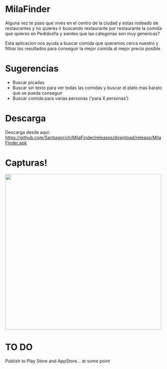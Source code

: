 # MilaFinder
Alguna vez te paso que vives en el centro de la ciudad y estas rodeado de restaurantes y no quieres ir buscando restaurante por restaurante la comida que quieres en PedidosYa y sientes que las categorias son muy genericas?

Esta aplicacion nos ayuda a buscar comida que queramos cerca nuestro y filtrar los resultados para conseguir la mejor comida al mejor precio posible

# Sugerencias
- Buscar picadas
- Buscar sin texto para ver todas las comidas y buscar el plato mas barato que se pueda conseguir
- Buscar comida para varias personas ('para X personas')

# Descarga
 Descarga desde aqui: https://github.com/Santiagorich/MilaFinder/releases/download/release/MilaFinder.apk
 
# Capturas!
<img src="https://user-images.githubusercontent.com/48382642/146652359-c59c9129-d918-4620-a208-4c24aab2ab49.png" width="500">

# TO DO
 Publish to Play Store and AppStore... at some point
